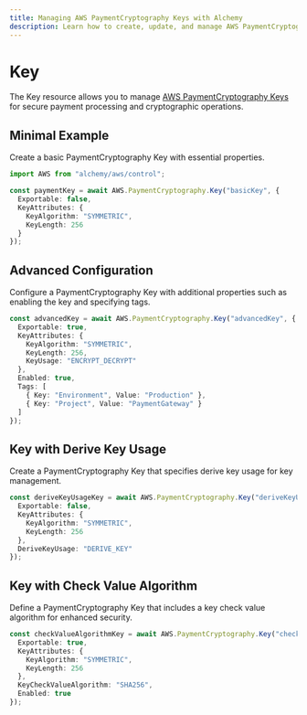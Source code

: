```yaml
---
title: Managing AWS PaymentCryptography Keys with Alchemy
description: Learn how to create, update, and manage AWS PaymentCryptography Keys using Alchemy Cloud Control.
---
```


# Key

The Key resource allows you to manage [AWS PaymentCryptography Keys](https://docs.aws.amazon.com/paymentcryptography/latest/userguide/) for secure payment processing and cryptographic operations.

## Minimal Example

Create a basic PaymentCryptography Key with essential properties.

```ts
import AWS from "alchemy/aws/control";

const paymentKey = await AWS.PaymentCryptography.Key("basicKey", {
  Exportable: false,
  KeyAttributes: {
    KeyAlgorithm: "SYMMETRIC",
    KeyLength: 256
  }
});
```

## Advanced Configuration

Configure a PaymentCryptography Key with additional properties such as enabling the key and specifying tags.

```ts
const advancedKey = await AWS.PaymentCryptography.Key("advancedKey", {
  Exportable: true,
  KeyAttributes: {
    KeyAlgorithm: "SYMMETRIC",
    KeyLength: 256,
    KeyUsage: "ENCRYPT_DECRYPT"
  },
  Enabled: true,
  Tags: [
    { Key: "Environment", Value: "Production" },
    { Key: "Project", Value: "PaymentGateway" }
  ]
});
```

## Key with Derive Key Usage

Create a PaymentCryptography Key that specifies derive key usage for key management.

```ts
const deriveKeyUsageKey = await AWS.PaymentCryptography.Key("deriveKeyUsageKey", {
  Exportable: false,
  KeyAttributes: {
    KeyAlgorithm: "SYMMETRIC",
    KeyLength: 256
  },
  DeriveKeyUsage: "DERIVE_KEY"
});
```

## Key with Check Value Algorithm

Define a PaymentCryptography Key that includes a key check value algorithm for enhanced security.

```ts
const checkValueAlgorithmKey = await AWS.PaymentCryptography.Key("checkValueAlgorithmKey", {
  Exportable: true,
  KeyAttributes: {
    KeyAlgorithm: "SYMMETRIC",
    KeyLength: 256
  },
  KeyCheckValueAlgorithm: "SHA256",
  Enabled: true
});
```